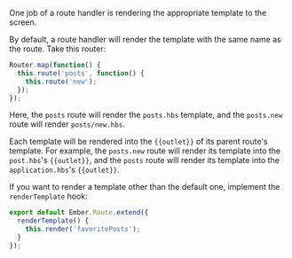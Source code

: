One job of a route handler is rendering the
appropriate template to the screen.

By default, a route handler will render the template with the same name as the
route. Take this router:

```app/router.js
Router.map(function() {
  this.route('posts', function() {
    this.route('new');
  });
});
```

Here, the `posts` route will render the `posts.hbs` template, and
the `posts.new` route will render `posts/new.hbs`.

Each template will be rendered into the `{{outlet}}` of its parent route's
template. For example, the `posts.new` route will render its template into the
`post.hbs`'s `{{outlet}}`, and the `posts` route will render its template into
the `application.hbs`'s `{{outlet}}`.

If you want to render a template other than the default one, implement the
`renderTemplate` hook:

```app/routes/posts.js
export default Ember.Route.extend({
  renderTemplate() {
    this.render('favoritePosts');
  }
});
```
